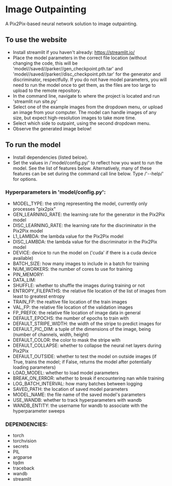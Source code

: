 # Image Outpainting
A Pix2Pix-based neural network solution to image outpainting.

## To use the website
* Install streamlit if you haven't already: https://streamlit.io/
* Place the model parameters in the correct file location (without changing the code, this will be 'model//saved//parker//gen_checkpoint.pth.tar' and 'model//saved//parker//disc_checkpoint.pth.tar' for the generator and discriminator, respectfully. If you do not have model parameters, you will need to run the model once to get them, as the files are too large to upload to the remote repository.
* In the command line, navigate to where the project is located and run 'streamlit run site.py'
* Select one of the example images from the dropdown menu, or upload an image from your computer. The model can handle images of any size, but expect high-resolution images to take more time.
* Select which side to outpaint, using the second dropdown menu.
* Observe the generated image below!

## To run the model
* Install dependencies (listed below).
* Set the values in /'model/config.py/' to reflect how you want to run the model. See the list of features below. Alternatively, many of these features can be set during the command call line below. Type /'--help/' for options.

### Hyperparameters in 'model/config.py':
* MODEL_TYPE: the string representing the model, currently only processes "pix2pix"
* GEN_LEARNING_RATE: the learning rate for the generator in the Pix2Pix model
* DISC_LEARNING_RATE: the learning rate for the discriminator in the Pix2Pix model
* L1_LAMBDA: the lambda value for the Pix2Pix model
* DISC_LAMBDA: the lambda value for the discriminator in the Pix2Pix model
* DEVICE: device to run the model on ('cuda' if there is a cuda device available)
* BATCH_SIZE: how many images to include in a batch for training
* NUM_WORKERS: the number of cores to use for training
* PIN_MEMORY: 
* DATA_LIM:
* SHUFFLE: whether to shuffle the images during training or not
* ENTROPY_FILEPATHS: the relative file location of the list of images from least to greatest entropy
* TRAIN_FP: the realtive file location of the train images
* VAL_FP: the relative file location of the validation images
* FP_PREFIX: the relative file location of image data in general
* DEFAULT_EPOCHS: the number of epochs to train with
* DEFAULT_STRIPE_WIDTH: the width of the stripe to predict images for
* DEFAULT_PIC_DIM: a tuple of the dimensions of the image, being (number of channels, width, height)
* DEFAULT_COLOR: the color to mask the stripe with
* DEFAULT_COLLAPSE: whether to collapse the neural net layers during Pix2Pix
* DEFAULT_OUTSIDE: whether to test the model on outside images (if True, trains the model; if False, returns the model after potentially loading parameters)
* LOAD_MODEL: whether to load model parameters
* BREAK_ON_ERROR: whether to break if encountering nan while training
* LOG_BATCH_INTERVAL: how many batches between logging
* SAVED_PATH: the location of saved model parameters
* MODEL_NAME: the file name of the saved model's parameters
* USE_WANDB: whether to track hyperparameters with wandb
* WANDB_ENTITY: the username for wandb to associate with the hyperparameter sweeps

### DEPENDENCIES:
* torch
* torchvision
* secrets
* PIL
* argparse
* tqdm
* traceback
* wandb
* streamlit
